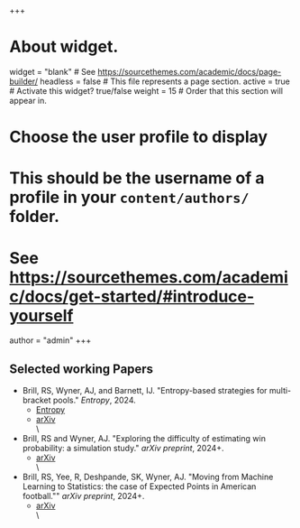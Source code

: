 +++
# About widget.
widget = "blank"  # See https://sourcethemes.com/academic/docs/page-builder/
headless = false  # This file represents a page section.
active = true  # Activate this widget? true/false
weight = 15  # Order that this section will appear in.

# Choose the user profile to display
# This should be the username of a profile in your `content/authors/` folder.
# See https://sourcethemes.com/academic/docs/get-started/#introduce-yourself
author = "admin"
+++

## Selected working Papers

* Brill, RS, Wyner, AJ, and Barnett, IJ. "Entropy-based strategies for multi-bracket pools." _Entropy_, 2024.
    * [Entropy](https://www.mdpi.com/1099-4300/26/8/615)      
    * [arXiv](https://arxiv.org/abs/2308.14339)      
\
* Brill, RS and Wyner, AJ. "Exploring the difficulty of estimating win probability: a simulation study." _arXiv preprint_, 2024+.
    * [arXiv](https://arxiv.org/abs/2406.16171)      
\
* Brill, RS, Yee, R, Deshpande, SK, Wyner, AJ. "Moving from Machine Learning to Statistics: the case of Expected Points in American football."" _arXiv preprint_, 2024+.
    * [arXiv](https://arxiv.org/abs/2409.04889)      
\






